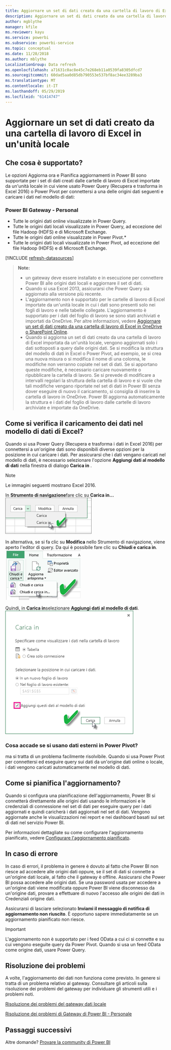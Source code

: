 ```yaml
---
title: Aggiornare un set di dati creato da una cartella di lavoro di Excel - locale
description: Aggiornare un set di dati creato da una cartella di lavoro di Excel in un'unità locale
author: mgblythe
manager: kfile
ms.reviewer: kayu
ms.service: powerbi
ms.subservice: powerbi-service
ms.topic: conceptual
ms.date: 11/28/2018
ms.author: mblythe
LocalizationGroup: Data refresh
ms.openlocfilehash: a71631c0ac8e45c7e268eb11a0539fa8305dfcd7
ms.sourcegitcommit: 60dad5aa0d85db790553e537bf8ac34ee3289ba3
ms.translationtype: MT
ms.contentlocale: it-IT
ms.lasthandoff: 05/29/2019
ms.locfileid: "61414747"
---
```

# <a name="refresh-a-dataset-created-from-an-excel-workbook-on-a-local-drive"></a>Aggiornare un set di dati creato da una cartella di lavoro di Excel in un'unità locale
## <a name="whats-supported"></a>Che cosa è supportato?
Le opzioni Aggiorna ora e Pianifica aggiornamenti in Power BI sono supportate per i set di dati creati dalle cartelle di lavoro di Excel importate da un'unità locale in cui viene usato Power Query (Recupera e trasforma in Excel 2016) o Power Pivot per connettersi a una delle origini dati seguenti e caricare i dati nel modello di dati:  

### <a name="power-bi-gateway---personal"></a>Power BI Gateway - Personal
* Tutte le origini dati online visualizzate in Power Query.
* Tutte le origini dati locali visualizzate in Power Query, ad eccezione del file Hadoop (HDFS) e di Microsoft Exchange.
* Tutte le origini dati online visualizzate in Power Pivot.\*
* Tutte le origini dati locali visualizzate in Power Pivot, ad eccezione del file Hadoop (HDFS) e di Microsoft Exchange.

<!-- Refresh Data sources-->
[!INCLUDE [refresh-datasources](./includes/refresh-datasources.md)]

> **Note:**  
> 
> * un gateway deve essere installato e in esecuzione per connettere Power BI alle origini dati locali e aggiornare il set di dati.
> * Quando si usa Excel 2013, assicurarsi che Power Query sia aggiornato alla versione più recente.
> * L'aggiornamento non è supportato per le cartelle di lavoro di Excel importate da un'unità locale in cui i dati sono presenti solo nei fogli di lavoro e nelle tabelle collegate. L'aggiornamento è supportato per i dati del foglio di lavoro se sono stati archiviati e importati da OneDrive. Per altre informazioni, vedere [Aggiornare un set di dati creato da una cartella di lavoro di Excel in OneDrive o SharePoint Online](refresh-excel-file-onedrive.md).
> * Quando si aggiorna un set di dati creato da una cartella di lavoro di Excel importata da un'unità locale, vengono aggiornati solo i dati sottoposti a query dalle origini dati. Se si modifica la struttura del modello di dati in Excel o Power Pivot, ad esempio, se si crea una nuova misura o si modifica il nome di una colonna, le modifiche non verranno copiate nel set di dati. Se si apportano queste modifiche, è necessario caricare nuovamente o ripubblicare la cartella di lavoro. Se si prevede di modificare a intervalli regolari la struttura della cartella di lavoro e si vuole che tali modifiche vengano riportate nel set di dati in Power BI senza dover eseguire di nuovo il caricamento, si consiglia di inserire la cartella di lavoro in OneDrive. Power BI aggiorna automaticamente la struttura e i dati del foglio di lavoro dalle cartelle di lavoro archiviate e importate da OneDrive.
> 
> 

## <a name="how-do-i-make-sure-data-is-loaded-to-the-excel-data-model"></a>Come si verifica il caricamento dei dati nel modello di dati di Excel?
Quando si usa Power Query (Recupera e trasforma i dati in Excel 2016) per connettersi a un'origine dati sono disponibili diverse opzioni per la posizione in cui caricare i dati. Per assicurarsi che i dati vengano caricati nel modello di dati, è necessario selezionare l'opzione **Aggiungi dati al modello di dati** nella finestra di dialogo **Carica in** .

> [!NOTE]
> Le immagini seguenti mostrano Excel 2016.
> 
> 

In **Strumento di navigazione**fare clic su **Carica in…**  
    ![](media/refresh-excel-file-local-drive/refresh_loadtodm_1.png)

In alternativa, se si fa clic su **Modifica** nello Strumento di navigazione, viene aperto l'editor di query. Da qui è possibile fare clic su **Chiudi e carica in**.  
    ![](media/refresh-excel-file-local-drive/refresh_loadtodm_2.png)

Quindi, in **Carica in**selezionare **Aggiungi dati al modello di dati**.  
    ![](media/refresh-excel-file-local-drive/refresh_loadtodm_3.png)

### <a name="what-if-i-use-get-external-data-in-power-pivot"></a>Cosa accade se si usano dati esterni in Power Pivot?
ma si tratta di un problema facilmente risolvibile. Quando si usa Power Pivot per connettersi ed eseguire query sui dati da un'origine dati online o locale, i dati vengono caricati automaticamente nel modello di dati.

## <a name="how-do-i-schedule-refresh"></a>Come si pianifica l'aggiornamento?
Quando si configura una pianificazione dell'aggiornamento, Power BI si connetterà direttamente alle origini dati usando le informazioni e le credenziali di connessione nel set di dati per eseguire query per i dati aggiornati e quindi caricherà i dati aggiornati nel set di dati. Vengono aggiornate anche le visualizzazioni nei report e nei dashboard basati sul set di dati nel servizio Power BI.

Per informazioni dettagliate su come configurare l'aggiornamento pianificato, vedere [Configurare l'aggiornamento pianificato](refresh-scheduled-refresh.md).

## <a name="when-things-go-wrong"></a>In caso di errore
In caso di errori, il problema in genere è dovuto al fatto che Power BI non riesce ad accedere alle origini dati oppure, se il set di dati si connette a un'origine dati locale, al fatto che il gateway è offline. Assicurarsi che Power BI possa accedere alle origini dati. Se una password usata per accedere a un'origine dati viene modificata oppure Power BI viene disconnesso da un'origine dati, provare a effettuare di nuovo l'accesso alle origini dei dati in Credenziali origine dati.

Assicurarsi di lasciare selezionato **Inviami il messaggio di notifica di aggiornamento non riuscito**. È opportuno sapere immediatamente se un aggiornamento pianificato non riesce.

>[!IMPORTANT]
>L'aggiornamento non è supportato per i feed OData a cui ci si connette e su cui vengono eseguite query da Power Pivot. Quando si usa un feed OData come origine dati, usare Power Query.

## <a name="troubleshooting"></a>Risoluzione dei problemi
A volte, l'aggiornamento dei dati non funziona come previsto. In genere si tratta di un problema relativo al gateway. Consultare gli articoli sulla risoluzione dei problemi del gateway per individuare gli strumenti utili e i problemi noti.

[Risoluzione dei problemi del gateway dati locale](service-gateway-onprem-tshoot.md)

[Risoluzione dei problemi di Gateway di Power BI - Personale](service-admin-troubleshooting-power-bi-personal-gateway.md)

## <a name="next-steps"></a>Passaggi successivi
Altre domande? [Provare la community di Power BI](http://community.powerbi.com/)

